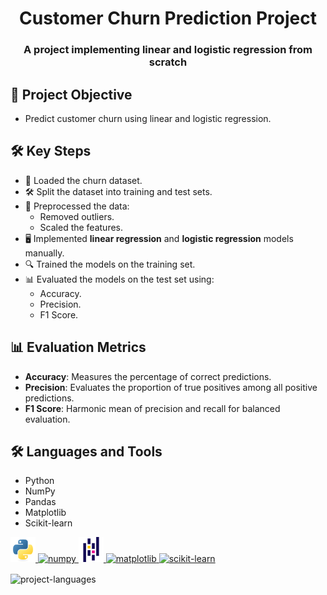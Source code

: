 <h1 align="center">Customer Churn Prediction Project</h1>  
<h3 align="center">A project implementing linear and logistic regression from scratch</h3>  

## 🔭 **Project Objective**  
- Predict customer churn using linear and logistic regression.  

## 🛠️ **Key Steps**  
- 📄 Loaded the churn dataset.  
- 🛠️ Split the dataset into training and test sets.  
- 🧹 Preprocessed the data:  
  - Removed outliers.  
  - Scaled the features.  
- 🖥️ Implemented **linear regression** and **logistic regression** models manually.  
- 🔍 Trained the models on the training set.  
- 📊 Evaluated the models on the test set using:  
  - Accuracy.  
  - Precision.  
  - F1 Score.  

## 📊 **Evaluation Metrics**  
- **Accuracy**: Measures the percentage of correct predictions.  
- **Precision**: Evaluates the proportion of true positives among all positive predictions.  
- **F1 Score**: Harmonic mean of precision and recall for balanced evaluation.  

## 🛠️ **Languages and Tools**  
- Python  
- NumPy  
- Pandas  
- Matplotlib  
- Scikit-learn  

<p align="left"> 
  <a href="https://www.python.org" target="_blank" rel="noreferrer"> 
    <img src="https://raw.githubusercontent.com/devicons/devicon/master/icons/python/python-original.svg" alt="python" width="40" height="40"/> 
  </a> 
  <a href="https://numpy.org/" target="_blank" rel="noreferrer"> 
    <img src="https://upload.wikimedia.org/wikipedia/commons/3/31/NumPy_logo_2020.svg" alt="numpy" width="40" height="40"/> 
  </a> 
  <a href="https://pandas.pydata.org/" target="_blank" rel="noreferrer"> 
    <img src="https://raw.githubusercontent.com/devicons/devicon/2ae2a900d2f041da66e950e4d48052658d850630/icons/pandas/pandas-original.svg" alt="pandas" width="40" height="40"/> 
  </a> 
  <a href="https://matplotlib.org/" target="_blank" rel="noreferrer"> 
    <img src="https://upload.wikimedia.org/wikipedia/commons/8/84/Matplotlib_icon.svg" alt="matplotlib" width="40" height="40"/> 
  </a> 
  <a href="https://scikit-learn.org/" target="_blank" rel="noreferrer"> 
    <img src="https://upload.wikimedia.org/wikipedia/commons/0/05/Scikit_learn_logo_small.svg" alt="scikit-learn" width="40" height="40"/> 
  </a>
</p>  

<p><img align="center" src="https://github-readme-stats.vercel.app/api/top-langs?username=uzairghazi23&show_icons=true&locale=en&layout=compact" alt="project-languages" /></p>
